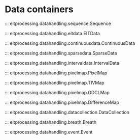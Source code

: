 # Data containers

::: eitprocessing.datahandling.sequence.Sequence

::: eitprocessing.datahandling.eitdata.EITData

::: eitprocessing.datahandling.continuousdata.ContinuousData

::: eitprocessing.datahandling.sparsedata.SparseData

::: eitprocessing.datahandling.intervaldata.IntervalData

::: eitprocessing.datahandling.pixelmap.PixelMap

::: eitprocessing.datahandling.pixelmap.TIVMap

::: eitprocessing.datahandling.pixelmap.ODCLMap

::: eitprocessing.datahandling.pixelmap.DifferenceMap

::: eitprocessing.datahandling.datacollection.DataCollection

::: eitprocessing.datahandling.breath.Breath

::: eitprocessing.datahandling.event.Event
